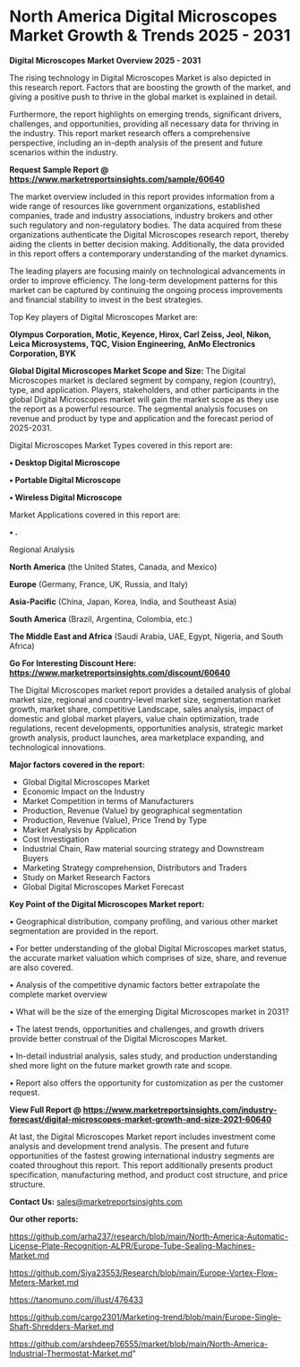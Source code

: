 # North America Digital Microscopes Market Growth & Trends 2025 - 2031

<Strong> Digital Microscopes Market Overview 2025 - 2031</strong>

The rising technology in Digital Microscopes Market is also depicted in this research report. Factors that are boosting the growth of the market, and giving a positive push to thrive in the global market is explained in detail.

Furthermore, the report highlights on emerging trends, significant drivers, challenges, and opportunities, providing all necessary data for thriving in the industry. This report market research offers a comprehensive perspective, including an in-depth analysis of the present and future scenarios within the industry.

<strong>Request Sample Report @ <a href=https://www.marketreportsinsights.com/sample/60640>https://www.marketreportsinsights.com/sample/60640</a></strong>

The market overview included in this report provides information from a wide range of resources like government organizations, established companies, trade and industry associations, industry brokers and other such regulatory and non-regulatory bodies. The data acquired from these organizations authenticate the Digital Microscopes research report, thereby aiding the clients in better decision making. Additionally, the data provided in this report offers a contemporary understanding of the market dynamics.

The leading players are focusing mainly on technological advancements in order to improve efficiency. The long-term development patterns for this market can be captured by continuing the ongoing process improvements and financial stability to invest in the best strategies.

Top Key players of Digital Microscopes Market are:

<strong>Olympus Corporation, Motic, Keyence, Hirox, Carl Zeiss, Jeol, Nikon, Leica Microsystems, TQC, Vision Engineering, AnMo Electronics Corporation, BYK</strong>

<strong><b>Global Digital Microscopes Market Scope and Size:</b></strong>
The Digital Microscopes market is declared segment by company, region (country), type, and application. Players, stakeholders, and other participants in the global Digital Microscopes market will gain the market scope as they use the report as a powerful resource. The segmental analysis focuses on revenue and product by type and application and the forecast period of 2025-2031.

Digital Microscopes Market Types covered in this report are:

<strong>• Desktop Digital Microscope 

• Portable Digital Microscope

• Wireless Digital Microscope</strong>

Market Applications covered in this report are:

<strong>• .</strong> 

Regional Analysis

<strong>North America</strong> (the United States, Canada, and Mexico)

<strong>Europe</strong> (Germany, France, UK, Russia, and Italy)

<strong>Asia-Pacific</strong> (China, Japan, Korea, India, and Southeast Asia)

<strong>South America</strong> (Brazil, Argentina, Colombia, etc.)

<strong>The Middle East and Africa</strong> (Saudi Arabia, UAE, Egypt, Nigeria, and South Africa)

<strong>Go For Interesting Discount Here: <a href=https://www.marketreportsinsights.com/discount/60640>https://www.marketreportsinsights.com/discount/60640</a></strong>

The Digital Microscopes market report provides a detailed analysis of global market size, regional and country-level market size, segmentation market growth, market share, competitive Landscape, sales analysis, impact of domestic and global market players, value chain optimization, trade regulations, recent developments, opportunities analysis, strategic market growth analysis, product launches, area marketplace expanding, and technological innovations.

<strong><b>Major factors covered in the report:</b></strong>
<ul>
  <li>Global Digital Microscopes Market </li>
  <li>Economic Impact on the Industry</li>
  <li>Market Competition in terms of Manufacturers</li>
  <li>Production, Revenue (Value) by geographical segmentation</li>
  <li>Production, Revenue (Value), Price Trend by Type</li>
  <li>Market Analysis by Application</li>
  <li>Cost Investigation</li>
  <li>Industrial Chain, Raw material sourcing strategy and Downstream Buyers</li>
  <li>Marketing Strategy comprehension, Distributors and Traders</li>
  <li>Study on Market Research Factors</li>
  <li>Global Digital Microscopes Market Forecast</li>
</ul>

<strong><b>Key Point of the Digital Microscopes Market report:</b></strong>

• Geographical distribution, company profiling, and various other market segmentation are provided in the report.

• For better understanding of the global Digital Microscopes market status, the accurate market valuation which comprises of size, share, and revenue are also covered.

• Analysis of the competitive dynamic factors better extrapolate the complete market overview

• What will be the size of the emerging Digital Microscopes market in 2031?

• The latest trends, opportunities and challenges, and growth drivers provide better construal of the Digital Microscopes Market.

• In-detail industrial analysis, sales study, and production understanding shed more light on the future market growth rate and scope.

• Report also offers the opportunity for customization as per the customer request.

<strong><b>View Full Report @ <a href=https://www.marketreportsinsights.com/industry-forecast/digital-microscopes-market-growth-and-size-2021-60640>https://www.marketreportsinsights.com/industry-forecast/digital-microscopes-market-growth-and-size-2021-60640</a></b></strong>


At last, the Digital Microscopes Market report includes investment come analysis and development trend analysis. The present and future opportunities of the fastest growing international industry segments are coated throughout this report. This report additionally presents product specification, manufacturing method, and product cost structure, and price structure.

<strong>Contact Us:</strong>
sales@marketreportsinsights.com

<strong>Our other reports:</strong>

<a href=https://github.com/arha237/research/blob/main/North-America-Automatic-License-Plate-Recognition-ALPR/Europe-Tube-Sealing-Machines-Market.md>https://github.com/arha237/research/blob/main/North-America-Automatic-License-Plate-Recognition-ALPR/Europe-Tube-Sealing-Machines-Market.md</a>

<a href=https://github.com/Siya23553/Research/blob/main/Europe-Vortex-Flow-Meters-Market.md>https://github.com/Siya23553/Research/blob/main/Europe-Vortex-Flow-Meters-Market.md</a>

<a href=https://tanomuno.com/illust/476433>https://tanomuno.com/illust/476433</a>

<a href=https://github.com/cargo2301/Marketing-trend/blob/main/Europe-Single-Shaft-Shredders-Market.md>https://github.com/cargo2301/Marketing-trend/blob/main/Europe-Single-Shaft-Shredders-Market.md</a>

<a href=https://github.com/arshdeep76555/market/blob/main/North-America-Industrial-Thermostat-Market.md>https://github.com/arshdeep76555/market/blob/main/North-America-Industrial-Thermostat-Market.md</a>"
